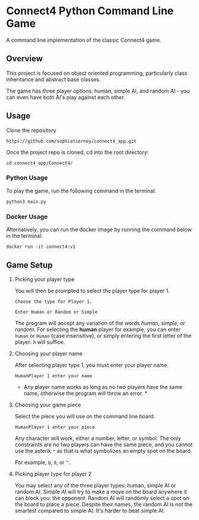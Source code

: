 # Connect4 Python Command Line Game

A command line implementation of the classic Connect4 game.

## Overview

This project is focused on object oriented programming, particularly class inheritance and abstract base classes.

The game has three player options: human, simple AI, and random AI - you can even have both AI's play against each other.

## Usage

Clone the repository

``` https://github.com/sophiatierney/connect4_app.git ```

Once the project repo is cloned, cd into the root directory:

``` cd connect4_app/Connect4/ ```

### Python Usage

To play the game, run the following command in the terminal:

``` python3 main.py ```

### Docker Usage

Alternatively, you can run the docker image by running the command below in the terminal:

``` docker run -it connect4:v1 ```

## Game Setup

1. Picking your player type

    You will then be prompted to select the player type for player $1$.

    ```Choose the type for Player 1.```

    ```Enter Human or Random or Simple```

    The program will accept any variation of the words *human*, *simple*, or *random*. For selecting the **human** player for example, you can enter ```human``` or ```Human``` (case insensitive), or simply entering the first letter of the player: ```h``` will suffice.

2. Choosing your player name

    After selecting player type $1$, you must enter your player name.

    ``` HumanPlayer 1 enter your name ```

    * Any player name works as long as no two players have the same name, otherwise the program will throw an error. *

3. Choosing your game piece

    Select the piece you will use on the command line board.

    ``` HumanPlayer 1 enter your piece ```

    Any character will work, either a number, letter, or symbol. The only constraints are no two players can have the same piece, and you cannot use the asterik ```*``` as that is what symbolizes an empty spot on the board.

    For example, ```b```, ```0```, or ```^```.

4. Picking player type for player $2$

    You may select any of the three player types: human, simple AI or random AI. Simple AI will try to make a move on the board anywhere it can block you: the opponent. Random AI will randomly select a spot on the board to place a piece. Despite their names, the random AI is not the smartest compared to simple AI. It's harder to beat simple AI.
